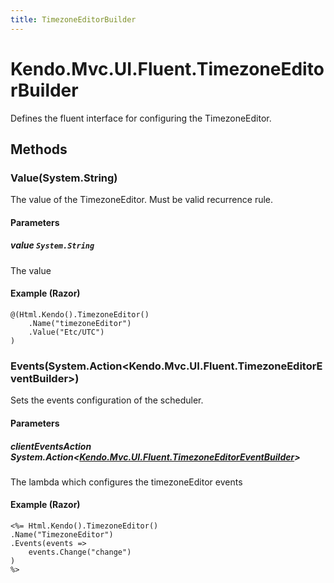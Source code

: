```yaml
---
title: TimezoneEditorBuilder
---
```


# Kendo.Mvc.UI.Fluent.TimezoneEditorBuilder
Defines the fluent interface for configuring the TimezoneEditor.




## Methods


### Value(System.String)
The value of the TimezoneEditor. Must be valid recurrence rule.


#### Parameters

##### value `System.String`
The value




#### Example (Razor)
    @(Html.Kendo().TimezoneEditor()
        .Name("timezoneEditor")
        .Value("Etc/UTC")
    )


### Events(System.Action\<Kendo.Mvc.UI.Fluent.TimezoneEditorEventBuilder\>)
Sets the events configuration of the scheduler.


#### Parameters

##### clientEventsAction System.Action<[Kendo.Mvc.UI.Fluent.TimezoneEditorEventBuilder](/api/wrappers/aspnet-mvc/Kendo.Mvc.UI.Fluent/TimezoneEditorEventBuilder)>
The lambda which configures the timezoneEditor events




#### Example (Razor)
    <%= Html.Kendo().TimezoneEditor()
    .Name("TimezoneEditor")
    .Events(events =>
        events.Change("change")
    )
    %>



